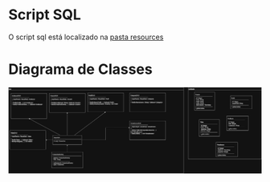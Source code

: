 # Script SQL
O script sql está localizado na [pasta resources](src/main/resources/script.sql)

# Diagrama de Classes
![Diagrama de Classe](src/main/resources/diagramaclasse.png)
